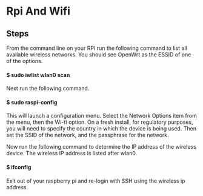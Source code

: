 # Rpi And Wifi

## Steps

From the command line on your RPI run the following command to list all available wireless networks. You should see OpenWrt as the ESSID of one of the options.

#### $ sudo iwlist wlan0 scan

Next run the following command.

#### $ sudo raspi-config

This will launch a configuration menu. Select the Network Options item from the menu, then the Wi-fi option. On a fresh install, for regulatory purposes, you will need to specify the country in which the device is being used. Then set the SSID of the network, and the passphrase for the network.

Now run the following command to determine the IP address of the wireless device. The wireless IP address is listed after wlan0.

#### $ ifconfig

Exit out of your raspberry pi and re-login with SSH using the wireless ip address.
